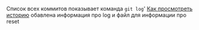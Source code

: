 Список всех коммитов показывает команда `git log`'
[Как просмотреть историю](./log_help.md)
обавлена информация про log и файл для информации про reset
